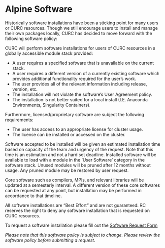 # Alpine Software



Historically software installations have been a sticking point for many users or CURC resources. Though we still encourage users to install and manage their own packages locally, CURC has decided to move forward with the following software policy:

CURC will perform software installations for users of CURC resources in a globally accessible module stack provided:

- A user requires a specified software that is unavailable on the current stack.
- A user requires a different version of a currently existing software which provides additional functionality required for the user’s work.
- The user provides all of the relevant information including release, version, etc. 
- The installation will not violate the software’s User Agreement policy.
- The installation is not better suited for a local install (I.E. Anaconda Environments, Singularity Containers).

Furthermore, licensed/proprietary software are subject the following requirements:

- The user has access to an appropriate license for cluster usage.
- The license can be installed or accessed on the cluster. 

Software accepted to be installed will be given an estimated installation time based on capacity of the team and urgency of the request. Note that this time is an estimation and not a hard set deadline. Installed software will be available to load with a module in the ‘User Software’ category in the software stack. Unused modules will be pruned after 12 months without usage. Any pruned module may be restored by user request.

Core software such as compilers, MPIs, and relevant libraries will be updated at a semesterly interval. A different version of these core softwares can be requested at any point, but installation may be performed in accordance to that timeline.

All software installations are “Best Effort” and are not guaranteed. RC reserves the right to deny any software installation that is requested on CURC resources.

To request a software installation please fill out the [Software Request Form](link)

_Please note that this software policy is subject to change. Please review the software policy before submitting a request._

